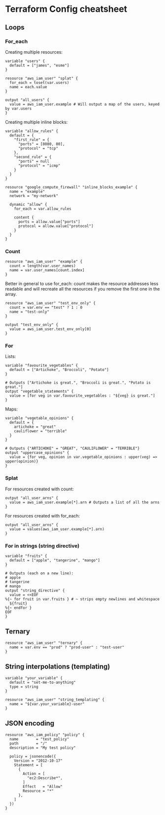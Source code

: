 # Terraform Config cheatsheet
## Loops
### For_each
Creating multiple resources:
```
variable "users" {
  default = ["james", "esme"]
}

resource "aws_iam_user" "splat" {
  for_each = toset(var.users)
  name = each.value
}

output "all_users" {
  value = aws_iam_user.example # Will output a map of the users, keyed by var.users
}
```
Creating multiple inline blocks:
```
variable "allow_rules" {
  default = {
    "first_rule" = {
      "ports" = [8080, 80],
      "protocol" = "tcp"
    },
    "second_rule" = {
      "ports" = null
      "protocol" = "icmp"
    }
  }
}

resource "google_compute_firewall" "inline_blocks_example" {
  name = "example"
  network = "my-network"

  dynamic "allow" {
    for_each = var.allow_rules

    content {
      ports = allow.value["ports"]
      protocol = allow.value["protocol"]
    }
  }
}
```
### Count
```
resource "aws_iam_user" "example" {
  count = length(var.user_names)
  name = var.user_names[count.index]
}
```
Better in general to use for_each: count makes the resource addresses less readable and will recreate all the resources if you remove the first one in the array.
```
resource "aws_iam_user" "test_env_only" {
  count = var.env == "test" ? 1 : 0
  name = "test-only"
}

output "test_env_only" {
  value = aws_iam_user.test_env_only[0]
}
```
### For
Lists:
```
variable "favourite_vegetables" {
  default = ["Artichoke", "Broccoli", "Potato"]
}

# Outputs ["Artichoke is great.", "Broccoli is great.", "Potato is great."]
output "vegetable_statements" {
  value = [for veg in var.favourite_vegetables : "${veg} is great."]
}
```
Maps:
```
variable "vegetable_opinions" {
  default = {
    artichoke = "great"
    cauliflower = "terrible"
  }
}

# Outputs {"ARTICHOKE" = "GREAT", "CAULIFLOWER" = "TERRIBLE"}
output "uppercase_opinions" {
  value = {for veg, opinion in var.vegetable_opinions : upper(veg) => upper(opinion)}
}
```
### Splat
For resources created with count:
```
output "all_user_arns" {
  value = aws_iam_user.example[*].arn # Outputs a list of all the arns
}
```
For resources created with for_each:
```
output "all_user_arns" {
  value = values(aws_iam_user.example[*].arn)
}
```
### For in strings (string directive)
```
variable "fruits" {
  default = ["apple", "tangerine", "mango"]
}

# Outputs (each on a new line):
# apple
# tangerine
# mango
output "string_directive" {
  value = <<EOF
%{~ for fruit in var.fruits } # ~ strips empty newlines and whitespace
  ${fruit}
%{~ endfor }
EOF
}
```
## Ternary
```
resource "aws_iam_user" "ternary" {
  name = var.env == "prod" ? "prod-user" : "test-user"
}
```
## String interpolations (templating)
```
variable "your_variable" {
  default = "set-me-to-anything"
  type = string
}

resource "aws_iam_user" "string_templating" {
  name = "${var.your_variable}-user"
}
```
## JSON encoding
```
resource "aws_iam_policy" "policy" {
  name        = "test_policy"
  path        = "/"
  description = "My test policy"

  policy = jsonencode({
    Version = "2012-10-17"
    Statement = [
      {
        Action = [
          "ec2:Describe*",
        ]
        Effect   = "Allow"
        Resource = "*"
      },
    ]
  })
}
```

